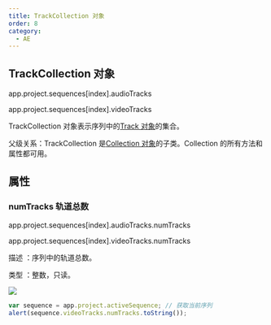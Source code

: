 ```yaml
---
title: TrackCollection 对象
order: 8
category:
  - AE
---
```


## TrackCollection 对象

app.project.sequences[index].audioTracks

app.project.sequences[index].videoTracks

TrackCollection 对象表示序列中的[Track 对象](https://ppro-scripting.docsforadobe.dev/sequence/track.html#track)的集合。

父级关系：TrackCollection 是[Collection 对象](https://ppro-scripting.docsforadobe.dev/collection/collection.html#collection)的子类。Collection
的所有方法和属性都可用。

## 属性

### numTracks 轨道总数

app.project.sequences[index].audioTracks.numTracks

app.project.sequences[index].videoTracks.numTracks

描述 ：序列中的轨道总数。

类型 ：整数，只读。

![](https://cdn.yuelili.com/20211028180656.png)

```javascript
var sequence = app.project.activeSequence; // 获取当前序列
alert(sequence.videoTracks.numTracks.toString());
```

